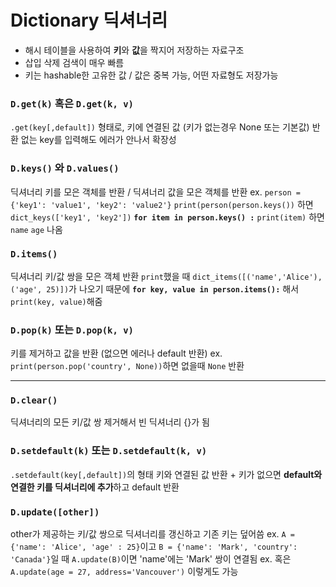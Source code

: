 # Dictionary 딕셔너리
- 해시 테이블을 사용하여 **키**와 **값**을 짝지어 저장하는 자료구조
- 삽입 삭제 검색이 매우 빠름
- 키는 hashable한 고유한 값 / 값은 중복 가능, 어떤 자료형도 저장가능


### `D.get(k)` 혹은 `D.get(k, v)`
`.get(key[,default])` 형태로, 키에 연결된 값 (키가 없는경우 None 또는 기본값) 반환
없는 key를 입력해도 에러가 안나서 확장성 


### `D.keys()` 와 `D.values()`
딕셔너리 키를 모은 객체를 반환 / 딕셔너리 값을 모은 객체를 반환
ex.
`person = {'key1': 'value1', 'key2': 'value2'}`
`print(person(person.keys())` 하면 `dict_keys(['key1', 'key2'])`
**`for item in person.keys() :`**
    `print(item)`
하면
`name`
`age`
나옴


### `D.items()`
딕셔너리 키/값 쌍을 모은 객체 반환
`print`했을 때 `dict_items([('name','Alice'), ('age', 25)])`가 나오기 때문에
**`for key, value in person.items():`**
해서 `print(key, value)`해줌


### `D.pop(k)` 또는 `D.pop(k, v)`
키를 제거하고 값을 반환 (없으면 에러나 default 반환)
ex. `print(person.pop('country', None))`하면 없을때 `None` 반환

---

### `D.clear()`
딕셔너리의 모든 키/값 쌍 제거해서 빈 딕셔너리 {}가 됨


### `D.setdefault(k)` 또는 `D.setdefault(k, v)`
`.setdefault(key[,default])`의 형태
키와 연결된 값 반환 + 키가 없으면 **default와 연결한 키를 딕셔너리에 추가**하고 default 반환


### `D.update([other])`
other가 제공하는 키/값 쌍으로 딕셔너리를 갱신하고 기존 키는 덮어씀
ex. `A = {'name': 'Alice', 'age' : 25}`이고 `B = {'name': 'Mark', 'country': 'Canada'}`일 때
`A.update(B)`이면 'name'에는 'Mark' 쌍이 연결됨
ex. 혹은 `A.update(age = 27, address='Vancouver')` 이렇게도 가능